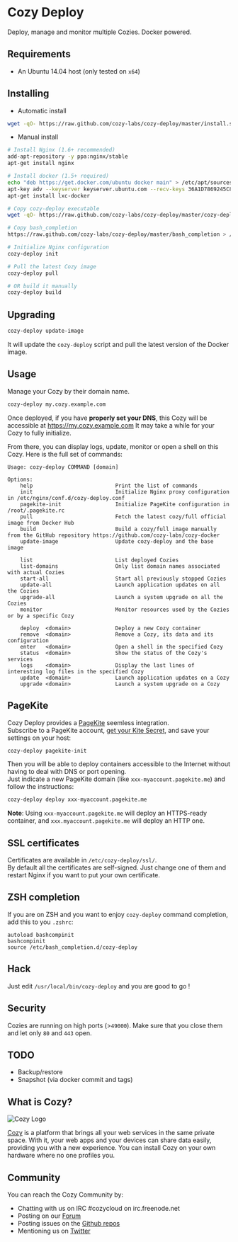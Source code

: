 # Cozy Deploy

Deploy, manage and monitor multiple Cozies. Docker powered.


## Requirements

* An Ubuntu 14.04 host (only tested on `x64`)


## Installing

* Automatic install

```bash
wget -qO- https://raw.github.com/cozy-labs/cozy-deploy/master/install.sh | sudo bash
```

* Manual install
```bash
# Install Nginx (1.6+ recommended)
add-apt-repository -y ppa:nginx/stable
apt-get install nginx

# Install docker (1.5+ required)
echo "deb https://get.docker.com/ubuntu docker main" > /etc/apt/sources.list.d/docker.list
apt-key adv --keyserver keyserver.ubuntu.com --recv-keys 36A1D7869245C8950F966E92D8576A8BA88D21E9
apt-get install lxc-docker

# Copy cozy-deploy executable
wget -qO- https://raw.github.com/cozy-labs/cozy-deploy/master/cozy-deploy > /usr/local/bin/cozy-deploy

# Copy bash_completion
https://raw.github.com/cozy-labs/cozy-deploy/master/bash_completion > /etc/bash_completion.d/cozy-deploy

# Initialize Nginx configuration
cozy-deploy init

# Pull the latest Cozy image
cozy-deploy pull

# OR build it manually
cozy-deploy build
```


## Upgrading

```bash
cozy-deploy update-image
```

It will update the `cozy-deploy` script and pull the latest version of the Docker image.


## Usage

Manage your Cozy by their domain name.

```bash
cozy-deploy my.cozy.example.com
```

Once deployed, if you have **properly set your DNS**, this Cozy will be accessible at https://my.cozy.example.com
It may take a while for your Cozy to fully initialize.

From there, you can display logs, update, monitor or open a shell on this Cozy. Here is the full set of commands:
```
Usage: cozy-deploy COMMAND [domain]

Options:
    help                          Print the list of commands
    init                          Initialize Nginx proxy configuration in /etc/nginx/conf.d/cozy-deploy.conf
    pagekite-init                 Initialize PageKite configuration in /root/.pagekite.rc
    pull                          Fetch the latest cozy/full official image from Docker Hub
    build                         Build a cozy/full image manually from the GitHub repository https://github.com/cozy-labs/cozy-docker
    update-image                  Update cozy-deploy and the base image

    list                          List deployed Cozies
    list-domains                  Only list domain names associated with actual Cozies
    start-all                     Start all previously stopped Cozies
    update-all                    Launch application updates on all the Cozies
    upgrade-all                   Launch a system upgrade on all the Cozies
    monitor                       Monitor resources used by the Cozies or by a specific Cozy

    deploy  <domain>              Deploy a new Cozy container
    remove  <domain>              Remove a Cozy, its data and its configuration
    enter   <domain>              Open a shell in the specified Cozy
    status  <domain>              Show the status of the Cozy's services
    logs    <domain>              Display the last lines of interesting log files in the specified Cozy
    update  <domain>              Launch application updates on a Cozy
    upgrade <domain>              Launch a system upgrade on a Cozy
```


## PageKite

Cozy Deploy provides a [PageKite](https://pagekite.net) seemless integration.    
Subscribe to a PageKite account, [get your Kite Secret](https://pagekite.net/home/#show_account_details), and save your settings on your host:

```bash
cozy-deploy pagekite-init
```

Then you will be able to deploy containers accessible to the Internet without having to deal with DNS or port opening.    
Just indicate a new PageKite domain (like `xxx-myaccount.pagekite.me`) and follow the instructions:

```bash
cozy-deploy deploy xxx-myaccount.pagekite.me
```

**Note**: Using `xxx-myaccount.pagekite.me` will deploy an HTTPS-ready container, and `xxx.myaccount.pagekite.me` will deploy an HTTP one.


## SSL certificates

Certificates are available in `/etc/cozy-deploy/ssl/`.    
By default all the certificates are self-signed. Just change one of them and restart Nginx if you want to put your own certificate.


## ZSH completion

If you are on ZSH and you want to enjoy `cozy-deploy` command completion, add this to you `.zshrc`:
```
autoload bashcompinit
bashcompinit
source /etc/bash_completion.d/cozy-deploy
```


## Hack

Just edit `/usr/local/bin/cozy-deploy` and you are good to go !


## Security

Cozies are running on high ports (>`49000`). Make sure that you close them and let only `80` and `443` open.


## TODO

* Backup/restore
* Snapshot (via docker commit and tags)


## What is Cozy?

![Cozy Logo](https://raw.github.com/mycozycloud/cozy-setup/gh-pages/assets/images/happycloud.png)

[Cozy](http://cozy.io) is a platform that brings all your web services in the
same private space.  With it, your web apps and your devices can share data
easily, providing you
with a new experience. You can install Cozy on your own hardware where no one
profiles you.


## Community

You can reach the Cozy Community by:

* Chatting with us on IRC #cozycloud on irc.freenode.net
* Posting on our [Forum](https://forum.cozy.io)
* Posting issues on the [Github repos](https://github.com/cozy/)
* Mentioning us on [Twitter](http://twitter.com/mycozycloud)
